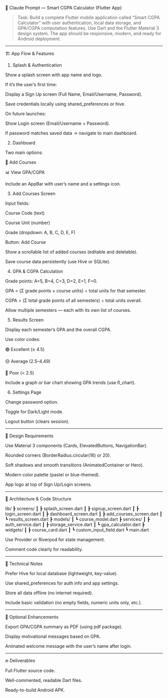 
🧠 Claude Prompt — Smart CGPA Calculator (Flutter App)

> Task:
Build a complete Flutter mobile application called “Smart CGPA Calculator” with user authentication, local data storage, and GPA/CGPA computation features.
Use Dart and the Flutter Material 3 design system.
The app should be responsive, modern, and ready for Android deployment.




---

🏗️ App Flow & Features

1. Splash & Authentication

Show a splash screen with app name and logo.

If it’s the user’s first time:

Display a Sign Up screen (Full Name, Email/Username, Password).

Save credentials locally using shared_preferences or hive.


On future launches:

Show Login screen (Email/Username + Password).

If password matches saved data → navigate to main dashboard.




2. Dashboard

Two main options:

🧮 Add Courses

📊 View GPA/CGPA


Include an AppBar with user’s name and a settings icon.



3. Add Courses Screen

Input fields:

Course Code (text)

Course Unit (number)

Grade (dropdown: A, B, C, D, E, F)


Button: Add Course

Show a scrollable list of added courses (editable and deletable).

Save course data persistently (use Hive or SQLite).



4. GPA & CGPA Calculation

Grade points: A=5, B=4, C=3, D=2, E=1, F=0.

GPA = (Σ grade points × course units) ÷ total units for that semester.

CGPA = (Σ total grade points of all semesters) ÷ total units overall.

Allow multiple semesters — each with its own list of courses.



5. Results Screen

Display each semester’s GPA and the overall CGPA.

Use color codes:

🟢 Excellent (≥ 4.5)

🟡 Average (2.5–4.49)

🔴 Poor (< 2.5)


Include a graph or bar chart showing GPA trends (use fl_chart).



6. Settings Page

Change password option.

Toggle for Dark/Light mode.

Logout button (clears session).





---

🎨 Design Requirements

Use Material 3 components (Cards, ElevatedButtons, NavigationBar).

Rounded corners (BorderRadius.circular(16) or 20).

Soft shadows and smooth transitions (AnimatedContainer or Hero).

Modern color palette (pastel or blue-themed).

App logo at top of Sign Up/Login screens.



---

🧩 Architecture & Code Structure

lib/
 ┣ screens/
 ┃ ┣ splash_screen.dart
 ┃ ┣ signup_screen.dart
 ┃ ┣ login_screen.dart
 ┃ ┣ dashboard_screen.dart
 ┃ ┣ add_courses_screen.dart
 ┃ ┗ results_screen.dart
 ┣ models/
 ┃ ┗ course_model.dart
 ┣ services/
 ┃ ┣ auth_service.dart
 ┃ ┣ storage_service.dart
 ┃ ┗ gpa_calculator.dart
 ┣ widgets/
 ┃ ┣ course_card.dart
 ┃ ┗ custom_input_field.dart
 ┗ main.dart

Use Provider or Riverpod for state management.

Comment code clearly for readability.



---

💾 Technical Notes

Prefer Hive for local database (lightweight, key-value).

Use shared_preferences for auth info and app settings.

Store all data offline (no internet required).

Include basic validation (no empty fields, numeric units only, etc.).



---

🎁 Optional Enhancements

Export GPA/CGPA summary as PDF (using pdf package).

Display motivational messages based on GPA.

Animated welcome message with the user’s name after login.



---

🔚 Deliverables

Full Flutter source code.

Well-commented, readable Dart files.

Ready-to-build Android APK.
